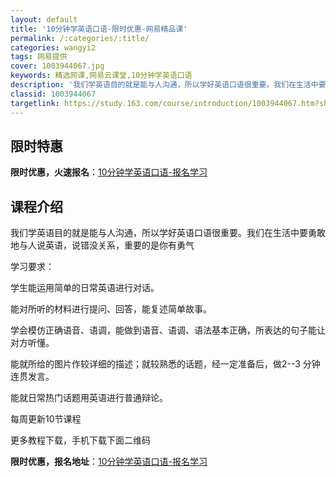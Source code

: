 ```yaml
---
layout: default
title: '10分钟学英语口语-限时优惠-网易精品课'
permalink: /:categories/:title/
categories: wangyi2
tags: 网易提供
cover: 1003944067.jpg
keywords: 精选网课,网易云课堂,10分钟学英语口语
description: '我们学英语目的就是能与人沟通，所以学好英语口语很重要。我们在生活中要勇敢地与人说英语，说错没关系，重要的是你有勇气学习要'
classid: 1003944067
targetlink: https://study.163.com/course/introduction/1003944067.htm?share=1&shareId=1025206652&utm_campaign=share&utm_medium=iphoneShare&utm_source=&utm_u=1025206652
---
```


## 限时特惠

**限时优惠，火速报名**：[10分钟学英语口语-报名学习](https://study.163.com/course/introduction/1003944067.htm?share=1&shareId=1025206652&utm_campaign=share&utm_medium=iphoneShare&utm_source=&utm_u=1025206652)

## 课程介绍

我们学英语目的就是能与人沟通，所以学好英语口语很重要。我们在生活中要勇敢地与人说英语，说错没关系，重要的是你有勇气

学习要求：

学生能运用简单的日常英语进行对话。

能对所听的材料进行提问、回答，能复述简单故事。

学会模仿正确语音、语调，能做到语音、语调、语法基本正确，所表达的句子能让对方听懂。

能就所给的图片作较详细的描述；就较熟悉的话题，经一定准备后，做2--3 分钟连贯发言。

能就日常热门话题用英语进行普通辩论。

每周更新10节课程



更多教程下载，手机下载下面二维码

**限时优惠，报名地址**：[10分钟学英语口语-报名学习](https://study.163.com/course/introduction/1003944067.htm?share=1&shareId=1025206652&utm_campaign=share&utm_medium=iphoneShare&utm_source=&utm_u=1025206652)

